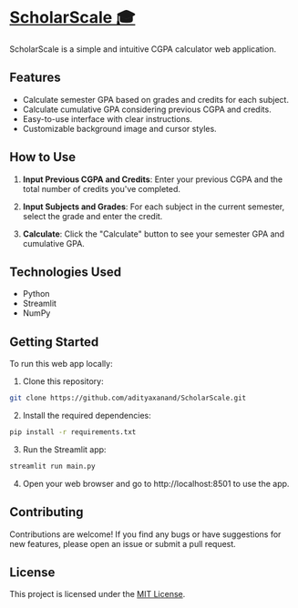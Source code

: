 # [ScholarScale 🎓](https://scholarscale.streamlit.app)

ScholarScale is a simple and intuitive CGPA calculator web application.

## Features

- Calculate semester GPA based on grades and credits for each subject.
- Calculate cumulative GPA considering previous CGPA and credits.
- Easy-to-use interface with clear instructions.
- Customizable background image and cursor styles.

## How to Use

1. **Input Previous CGPA and Credits**: Enter your previous CGPA and the total number of credits you've completed.

2. **Input Subjects and Grades**: For each subject in the current semester, select the grade and enter the credit.

3. **Calculate**: Click the "Calculate" button to see your semester GPA and cumulative GPA.

## Technologies Used

- Python
- Streamlit
- NumPy

## Getting Started

To run this web app locally:

1. Clone this repository:

```bash
git clone https://github.com/adityaxanand/ScholarScale.git
```

2. Install the required dependencies:

```bash
pip install -r requirements.txt
```

3. Run the Streamlit app:

```bash
streamlit run main.py
```

4. Open your web browser and go to http://localhost:8501 to use the app.

## Contributing

Contributions are welcome! If you find any bugs or have suggestions for new features, please open an issue or submit a pull request.

## License

This project is licensed under the [MIT License](LICENSE).
